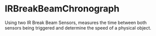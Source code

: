 # IRBreakBeamChronograph
Using two IR Break Beam Sensors, measures the time between both sensors being triggered and determine the speed of a physical object.
